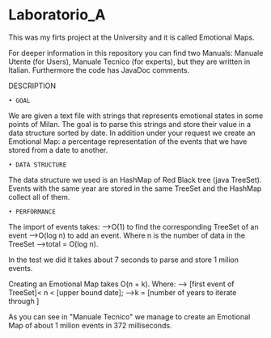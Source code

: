 ﻿# Laboratorio_A
This was my firts project at the University and it is called Emotional Maps.

For deeper information in this repository you can find two Manuals: Manuale Utente (for Users), Manuale Tecnico (for experts),
but they are written in Italian.
Furthermore the code has JavaDoc comments.

DESCRIPTION

    • GOAL
      
We are given a text file with strings that represents emotional states in some points of Milan. The goal is to parse this strings and store their value in a data structure sorted by date. In addition under your request we create an Emotional Map: a percentage representation of the events that we have stored from a date to another. 

    • DATA STRUCTURE 
      
The data structure we used is an HashMap of Red Black tree (java TreeSet). Events with the same year are stored in the same TreeSet and the HashMap collect all of them. 

    • PERFORMANCE
      
The import of events takes:
-->O(1) to find the corresponding TreeSet of an event
-->O(log n) to add an event. Where n is the number of data in the TreeSet
-->total = O(log n).

In the test we did it takes about 7 seconds to parse and store 1 milion events.
	
Creating an Emotional Map takes O(n + k). Where: 
--> [first event of TreeSet]< n < [upper bound date]; 
-->k = [number of years to iterate through ]
	
As you can see in "Manuale Tecnico" we manage to create an Emotional Map of about 1 milion events in 372 milliseconds.
